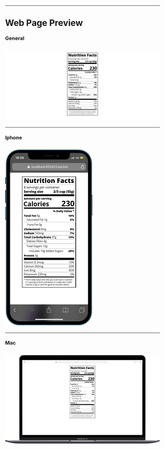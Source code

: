 
---
#   Web Page Preview
###  General
![Web Page Preview Iphone](media/preview.png)
---
---
###  Iphone
![Web Page Preview Iphone](media/iphonePreview.png)
---
---
###  Mac
![Web Page Preview Mac](media/MacbookPreview.png)
---